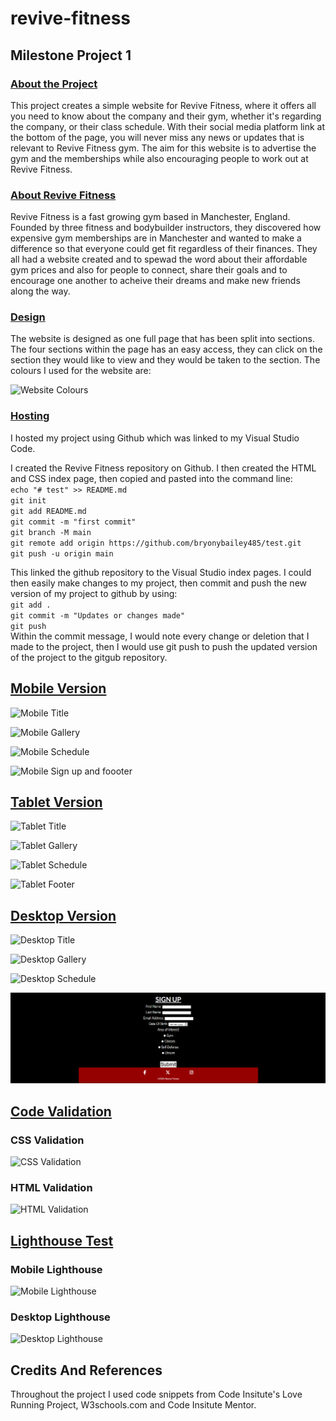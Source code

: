 ﻿# revive-fitness
## Milestone Project 1
### <u>About the Project</u>
This project creates a simple website for Revive Fitness, where it offers all you need to know about the company and their gym, whether it's regarding the company, or their class schedule. With their social media platform link at the bottom of the page, you will never miss any news or updates that is relevant to Revive Fitness gym. The aim for this website is to advertise the gym and the memberships while also encouraging people to work out at Revive Fitness.

### <u>About Revive Fitness</u>
Revive Fitness is a fast growing gym based in Manchester, England. Founded by three fitness and bodybuilder instructors, they discovered how expensive gym memberships are in Manchester and wanted to make a difference so that everyone could get fit regardless of their finances. They all had a website created and to spewad the word about their affordable gym prices and also for people to connect, share their goals and to encourage one another to acheive their dreams and make new friends along the way.

### <u>Design </u>
The website is designed as one full page that has been split into sections. The four sections within the page has an easy access, they can click on the section they would like to view and they would be taken to the section. The colours I used for the website are: 

![Website Colours](https:\\assets\images\WebsiteColours.png)

### <u>Hosting </u>
I hosted my project using Github which was linked to my Visual Studio Code.

I created the Revive Fitness repository on Github. I then created the HTML and CSS index page, then copied and pasted into the command line: <br>
`echo "# test" >> README.md` <br>
`git init` <br>
`git add README.md`<br>
`git commit -m "first commit"`<br>
`git branch -M main`<br>
`git remote add origin https://github.com/bryonybailey485/test.git`<br>
`git push -u origin main`<br>

This linked the github repository to the Visual Studio index pages. I could then easily make changes to my project, then commit and push the new version of my project to github by using: <br>
`git add .`<br>
`git commit -m "Updates or changes made"`<br>
`git push`<br>
Within the commit message, I would note every change or deletion that I made to the project, then I would use git push to push the updated version of the project to the gitgub repository.

## <b><u>Mobile Version</u></b> 

![Mobile Title](https:\\assets\images\Mobile-title.png)

![Mobile Gallery](https:\\assets\images\Mobile-gallery.png)

![Mobile Schedule](https:\\assets\images\Mobile-schedule.png)

![Mobile Sign up and foooter](https:\\assets\images\Mobile-signup&footer.png)

## <b><u>Tablet Version</u></b> 
![Tablet Title](https:\\assets\images\Tablet-title.png)

![Tablet Gallery](https:\\assets\images\Tablet-gallery.png)

![Tablet Schedule](https:\\assets\images\Tablet-schedule.png)

![Tablet Footer](https:\\assets\images\Tablet-footer.png)

## <b><u>Desktop Version</u></b> 
![Desktop Title](https:\\assets\images\Desktop-title.png)

![Desktop Gallery](https:\\assets\images\Desktop-gallery.png)

![Desktop Schedule](https:\\assets\images\Desktop-schedule.png)

![Desktop Footer](assets\images\Desktop-footer.png)

## <b><u> Code Validation </u></b>
### CSS Validation
![CSS Validation](https:\\assets\images\CSSValidation.png)
### HTML Validation
![HTML Validation](https:\\assets\images\HTMLValidation.png)

## <b><u> Lighthouse Test </u></b>
### Mobile Lighthouse
![Mobile Lighthouse](https:\\assets\images\Lighthouse-Mobile.png)
### Desktop Lighthouse
![Desktop Lighthouse](https:\\assets\images\Lighthouse-Desktop.png)

## Credits And References
Throughout the project I used code snippets from Code Insitute's Love Running Project, W3schools.com and Code Insitute Mentor.


